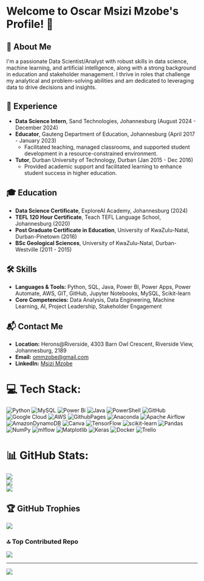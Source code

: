 # Welcome to Oscar Msizi Mzobe's Profile! 👋

## 🌟 About Me
I'm a passionate Data Scientist/Analyst with robust skills in data science, machine learning, and artificial intelligence, along with a strong background in education and stakeholder management. I thrive in roles that challenge my analytical and problem-solving abilities and am dedicated to leveraging data to drive decisions and insights.

## 💼 Experience
- **Data Science Intern**, Sand Technologies, Johannesburg (August 2024 - December 2024)
- **Educator**, Gauteng Department of Education, Johannesburg (April 2017 - January 2023)
  - Facilitated teaching, managed classrooms, and supported student development in a resource-constrained environment.
- **Tutor**, Durban University of Technology, Durban (Jan 2015 - Dec 2016)
  - Provided academic support and facilitated learning to enhance student success in higher education.

## 🎓 Education
- **Data Science Certificate**, ExploreAI Academy, Johannesburg (2024)
- **TEFL 120 Hour Certificate**, Teach TEFL Language School, Johannesburg (2020)
- **Post Graduate Certificate in Education**, University of KwaZulu-Natal, Durban-Pinetown (2016)
- **BSc Geological Sciences**, University of KwaZulu-Natal, Durban-Westville (2011 - 2015)

## 🛠️ Skills
- **Languages & Tools:** Python, SQL, Java, Power BI, Power Apps, Power Automate, AWS, GIT, GitHub, Jupyter Notebooks, MySQL, Scikit-learn
- **Core Competencies:** Data Analysis, Data Engineering, Machine Learning, AI, Project Leadership, Stakeholder Engagement

## 📬 Contact Me
- **Location:** Herons@Riverside, 4303 Barn Owl Crescent, Riverside View, Johannesburg, 2189
- **Email:** [ommzobe@gmail.com](mailto:ommzobe@gmail.com)
- **LinkedIn:** [Msizi Mzobe](https://www.linkedin.com/in/msizi-mzobe-8a2255108)

# 💻 Tech Stack:
![Python](https://img.shields.io/badge/python-3670A0?style=for-the-badge&logo=python&logoColor=ffdd54) ![MySQL](https://img.shields.io/badge/mysql-4479A1.svg?style=for-the-badge&logo=mysql&logoColor=white) ![Power Bi](https://img.shields.io/badge/power_bi-F2C811?style=for-the-badge&logo=powerbi&logoColor=black) ![Java](https://img.shields.io/badge/java-%23ED8B00.svg?style=for-the-badge&logo=openjdk&logoColor=white) ![PowerShell](https://img.shields.io/badge/PowerShell-%235391FE.svg?style=for-the-badge&logo=powershell&logoColor=white) ![GitHub](https://img.shields.io/badge/github-%23121011.svg?style=for-the-badge&logo=github&logoColor=white) ![Google Cloud](https://img.shields.io/badge/GoogleCloud-%234285F4.svg?style=for-the-badge&logo=google-cloud&logoColor=white) ![AWS](https://img.shields.io/badge/AWS-%23FF9900.svg?style=for-the-badge&logo=amazon-aws&logoColor=white) ![GithubPages](https://img.shields.io/badge/github%20pages-121013?style=for-the-badge&logo=github&logoColor=white) ![Anaconda](https://img.shields.io/badge/Anaconda-%2344A833.svg?style=for-the-badge&logo=anaconda&logoColor=white) ![Apache Airflow](https://img.shields.io/badge/Apache%20Airflow-017CEE?style=for-the-badge&logo=Apache%20Airflow&logoColor=white) ![AmazonDynamoDB](https://img.shields.io/badge/Amazon%20DynamoDB-4053D6?style=for-the-badge&logo=Amazon%20DynamoDB&logoColor=white) ![Canva](https://img.shields.io/badge/Canva-%2300C4CC.svg?style=for-the-badge&logo=Canva&logoColor=white) ![TensorFlow](https://img.shields.io/badge/TensorFlow-%23FF6F00.svg?style=for-the-badge&logo=TensorFlow&logoColor=white) ![scikit-learn](https://img.shields.io/badge/scikit--learn-%23F7931E.svg?style=for-the-badge&logo=scikit-learn&logoColor=white) ![Pandas](https://img.shields.io/badge/pandas-%23150458.svg?style=for-the-badge&logo=pandas&logoColor=white) ![NumPy](https://img.shields.io/badge/numpy-%23013243.svg?style=for-the-badge&logo=numpy&logoColor=white) ![mlflow](https://img.shields.io/badge/mlflow-%23d9ead3.svg?style=for-the-badge&logo=numpy&logoColor=blue) ![Matplotlib](https://img.shields.io/badge/Matplotlib-%23ffffff.svg?style=for-the-badge&logo=Matplotlib&logoColor=black) ![Keras](https://img.shields.io/badge/Keras-%23D00000.svg?style=for-the-badge&logo=Keras&logoColor=white) ![Docker](https://img.shields.io/badge/docker-%230db7ed.svg?style=for-the-badge&logo=docker&logoColor=white) ![Trello](https://img.shields.io/badge/Trello-%23026AA7.svg?style=for-the-badge&logo=Trello&logoColor=white)
# 📊 GitHub Stats:
![](https://github-readme-stats.vercel.app/api?username=OMMzobe&theme=dark&hide_border=false&include_all_commits=false&count_private=false)<br/>
![](https://github-readme-streak-stats.herokuapp.com/?user=OMMzobe&theme=dark&hide_border=false)<br/>
![](https://github-readme-stats.vercel.app/api/top-langs/?username=OMMzobe&theme=dark&hide_border=false&include_all_commits=false&count_private=false&layout=compact)

## 🏆 GitHub Trophies
![](https://github-profile-trophy.vercel.app/?username=OMMzobe&theme=radical&no-frame=false&no-bg=true&margin-w=4)

### 🔝 Top Contributed Repo
![](https://github-contributor-stats.vercel.app/api?username=OMMzobe&limit=5&theme=dark&combine_all_yearly_contributions=true)

---
[![](https://visitcount.itsvg.in/api?id=OMMzobe&icon=0&color=0)](https://visitcount.itsvg.in)

<!-- Proudly created with GPRM ( https://gprm.itsvg.in ) -->
